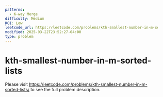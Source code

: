 ```yaml
---
patterns:
  - K-way Merge
difficulty: Medium
ROI: Low
leetcode_url: https://leetcode.com/problems/kth-smallest-number-in-m-sorted-lists/
modified: 2025-03-22T23:52:27-04:00
type: problem
---
```


# kth-smallest-number-in-m-sorted-lists

Please visit https://leetcode.com/problems/kth-smallest-number-in-m-sorted-lists/ to see the full problem description.
